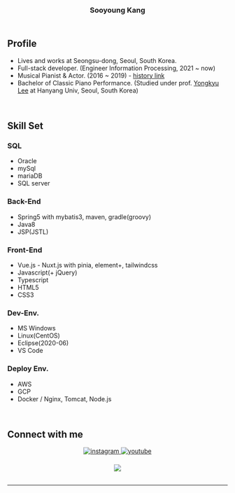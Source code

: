 ### <br/><div align="center">Sooyoung Kang</div>
## <br/>Profile
- Lives and works at Seongsu-dong, Seoul, South Korea.
- Full-stack developer. (Engineer Information Processing, 2021 ~ now)
- Musical Pianist & Actor. (2016 ~ 2019) - <a href="http://www.playdb.co.kr/artistdb/detail.asp?ManNo=43465" target="_blank">history link</a>
- Bachelor of Classic Piano Performance. (Studied under prof. <a href="https://music.apple.com/us/artist/yongkyu-lee/268806122" target="_blank">Yongkyu Lee</a> at Hanyang Univ, Seoul, South Korea)
<br/>

## Skill Set  
### SQL
- Oracle
- mySql
- mariaDB
- SQL server
### Back-End
- Spring5 with mybatis3, maven, gradle(groovy)
- Java8
- JSP(JSTL)
### Front-End
- Vue.js - Nuxt.js with pinia, element+, tailwindcss
- Javascript(+ jQuery)
- Typescript
- HTML5
- CSS3
### Dev-Env.
- MS Windows
- Linux(CentOS)
- Eclipse(2020-06)
- VS Code
### Deploy Env.
- AWS
- GCP
- Docker / Nginx, Tomcat, Node.js
<br/>

## Connect with me  
<div align="center">
<a href="https://instagram.com/slpydg" target="_blank">
<img src=https://img.shields.io/badge/instagram-%23000000.svg?&style=for-the-badge&logo=instagram&logoColor=white alt=instagram style="margin-bottom: 5px;" />
</a>
<a href="https://www.youtube.com/homeStayingPiano" target="_blank">
<img src=https://img.shields.io/badge/youtube-%23EE4831.svg?&style=for-the-badge&logo=youtube&logoColor=white alt=youtube style="margin-bottom: 5px;" />
</a>
</div>
<br/>  

<div align="center">
<img src="https://komarev.com/ghpvc/?username=sykang0223&&style=flat-square" align="center" />
</div>  
  

<br/> 

----

